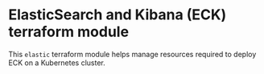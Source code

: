 # ElasticSearch and Kibana (ECK) terraform module

This `elastic` terraform module helps manage resources required to deploy 
ECK on a Kubernetes cluster.

